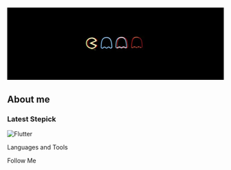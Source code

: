 ![Header](https://github.com/Pbnne/Pbnne/blob/main/assets/d846912c912e550e3ff80a4542262e8c.jpg)

## About me

### Latest Stepick 
![Flutter]([https://img.shields.io/-hi-09574](https://img.shields.io/badge/any_text-you_like-blue))

Languages and Tools

Follow Me
